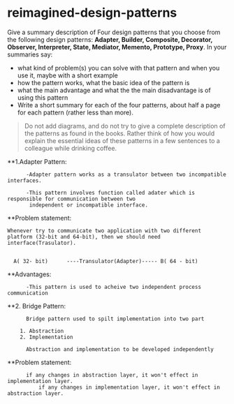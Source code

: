 # reimagined-design-patterns

Give a summary description of Four design patterns that you choose from the following design patterns: **Adapter,  Builder, Composite, Decorator, Observer, Interpreter, State, Mediator, Memento, Prototype, Proxy**. In your summaries say:

- what kind of problem(s) you can solve with that pattern and when you use it, maybe with a short example
- how the pattern works, what the basic idea of the pattern is
- what the main advantage and what the the main disadvantage is of using this pattern
- Write a short summary for each of the four patterns, about half a page for each pattern (rather less than more). 

> Do not add diagrams, and do not try to give a complete description of the patterns as found in the books. Rather think of how you would explain the essential ideas of these patterns in a few sentences to a colleague while drinking coffee.
> 



**1.Adapter Pattern:

          -Adapter pattern works as a transulator between two incompatible interfaces.
          
          -This pattern involves function called adater which is responsible for communication between two 
           independent or incompatible interface.

**Problem statement:

    Whenever try to communicate two application with two different platform (32-bit and 64-bit), then we should need interface(Trasulator).
      
      
      A( 32- bit)      ----Transulator(Adapter)----- B( 64 - bit)


**Advantages:

          -This pattern is used to acheive two independent process communication    
          
          
          
  
**2. Bridge Pattern:
 
          Bridge pattern used to spilt implementation into two part

		1. Abstraction 
		2. Implementation
 
          Abstraction and implementation to be developed independently
          
  **Problem statement:        
              
	      if any changes in abstraction layer, it won't effect in implementation layer. 
              if any changes in implementation layer, it won't effect in abstraction layer.
